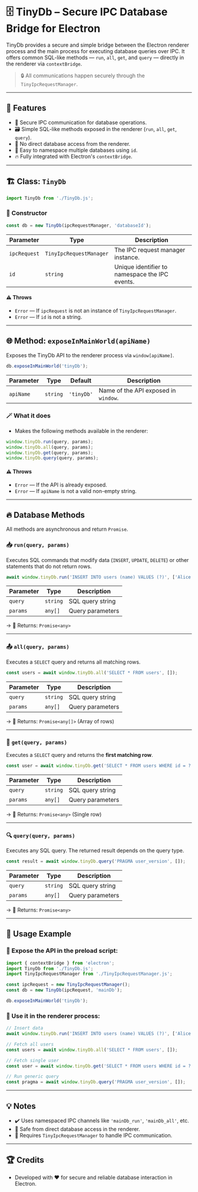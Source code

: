 # 🗄️ TinyDb – Secure IPC Database Bridge for Electron

TinyDb provides a secure and simple bridge between the Electron renderer process and the main process for executing database queries over IPC. It offers common SQL-like methods — `run`, `all`, `get`, and `query` — directly in the renderer via `contextBridge`.

> 🔒 All communications happen securely through the `TinyIpcRequestManager`.

---

## 🚀 Features

* 🔗 Secure IPC communication for database operations.
* 🗃️ Simple SQL-like methods exposed in the renderer (`run`, `all`, `get`, `query`).
* 🚫 No direct database access from the renderer.
* 🧠 Easy to namespace multiple databases using `id`.
* 🔥 Fully integrated with Electron's `contextBridge`.

---

## 🏗️ Class: `TinyDb`

```js
import TinyDb from './TinyDb.js';
```

### 🔧 Constructor

```js
const db = new TinyDb(ipcRequestManager, 'databaseId');
```

| Parameter    | Type                    | Description                                    |
| ------------ | ----------------------- | ---------------------------------------------- |
| `ipcRequest` | `TinyIpcRequestManager` | The IPC request manager instance.              |
| `id`         | `string`                | Unique identifier to namespace the IPC events. |

#### ⚠️ Throws

* `Error` — If `ipcRequest` is not an instance of `TinyIpcRequestManager`.
* `Error` — If `id` is not a string.

---

## 🌐 Method: `exposeInMainWorld(apiName)`

Exposes the TinyDb API to the renderer process via `window[apiName]`.

```js
db.exposeInMainWorld('tinyDb');
```

| Parameter | Type     | Default    | Description                          |
| --------- | -------- | ---------- | ------------------------------------ |
| `apiName` | `string` | `'tinyDb'` | Name of the API exposed in `window`. |

### 🪄 What it does

* Makes the following methods available in the renderer:

```js
window.tinyDb.run(query, params);
window.tinyDb.all(query, params);
window.tinyDb.get(query, params);
window.tinyDb.query(query, params);
```

#### ⚠️ Throws

* `Error` — If the API is already exposed.
* `Error` — If `apiName` is not a valid non-empty string.

---

## 🔥 Database Methods

All methods are asynchronous and return `Promise`.

### 📥 `run(query, params)`

Executes SQL commands that modify data (`INSERT`, `UPDATE`, `DELETE`) or other statements that do not return rows.

```js
await window.tinyDb.run('INSERT INTO users (name) VALUES (?)', ['Alice']);
```

| Parameter | Type     | Description      |
| --------- | -------- | ---------------- |
| `query`   | `string` | SQL query string |
| `params`  | `any[]`  | Query parameters |

→ 🔄 Returns: `Promise<any>`

---

### 📤 `all(query, params)`

Executes a `SELECT` query and returns all matching rows.

```js
const users = await window.tinyDb.all('SELECT * FROM users', []);
```

| Parameter | Type     | Description      |
| --------- | -------- | ---------------- |
| `query`   | `string` | SQL query string |
| `params`  | `any[]`  | Query parameters |

→ 🔄 Returns: `Promise<any[]>` (Array of rows)

---

### 🎯 `get(query, params)`

Executes a `SELECT` query and returns the **first matching row**.

```js
const user = await window.tinyDb.get('SELECT * FROM users WHERE id = ?', [1]);
```

| Parameter | Type     | Description      |
| --------- | -------- | ---------------- |
| `query`   | `string` | SQL query string |
| `params`  | `any[]`  | Query parameters |

→ 🔄 Returns: `Promise<any>` (Single row)

---

### 🔍 `query(query, params)`

Executes any SQL query. The returned result depends on the query type.

```js
const result = await window.tinyDb.query('PRAGMA user_version', []);
```

| Parameter | Type     | Description      |
| --------- | -------- | ---------------- |
| `query`   | `string` | SQL query string |
| `params`  | `any[]`  | Query parameters |

→ 🔄 Returns: `Promise<any>`

---

## 🧠 Usage Example

### 🎯 Expose the API in the preload script:

```js
import { contextBridge } from 'electron';
import TinyDb from './TinyDb.js';
import TinyIpcRequestManager from './TinyIpcRequestManager.js';

const ipcRequest = new TinyIpcRequestManager();
const db = new TinyDb(ipcRequest, 'mainDb');

db.exposeInMainWorld('tinyDb');
```

### 🚀 Use it in the renderer process:

```js
// Insert data
await window.tinyDb.run('INSERT INTO users (name) VALUES (?)', ['Alice']);

// Fetch all users
const users = await window.tinyDb.all('SELECT * FROM users', []);

// Fetch single user
const user = await window.tinyDb.get('SELECT * FROM users WHERE id = ?', [1]);

// Run generic query
const pragma = await window.tinyDb.query('PRAGMA user_version', []);
```

---

## 💡 Notes

* ✔️ Uses namespaced IPC channels like `'mainDb_run'`, `'mainDb_all'`, etc.
* 🔐 Safe from direct database access in the renderer.
* 🎯 Requires `TinyIpcRequestManager` to handle IPC communication.

---

## 🏆 Credits

* Developed with ❤️ for secure and reliable database interaction in Electron.

